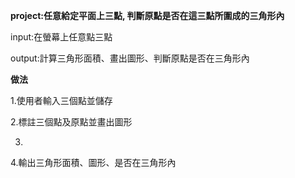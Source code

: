 
**project:任意給定平面上三點, 判斷原點是否在這三點所圍成的三角形內**

input:在螢幕上任意點三點

output:計算三角形面積、畫出圖形、判斷原點是否在三角形內


**做法**

1.使用者輸入三個點並儲存

2.標註三個點及原點並畫出圖形

3.

4.輸出三角形面積、圖形、是否在三角形內

